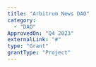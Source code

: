 ```yaml
---
title: "Arbitrum News DAO"
category:
  - "DAO"
ApprovedOn: "Q4 2023"
externalLink: "#"
type: "Grant"
grantType: "Project"
---
```

